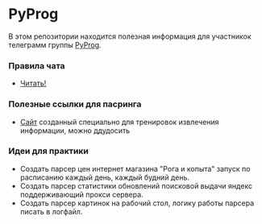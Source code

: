 # PyProg
В этом репозитории находится полезная информация для участникок телеграмм группы [PyProg](https://t.me/py_prog).
### Правила чата
* [Читать!](https://gist.github.com/repen/b633d546b949a3a5939a9c33895de87e)

### Полезные ссылки для пасринга
* [Сайт](http://toscrape.com/) созданный специально для тренировок извлечения информации, можно ддудосить

### Идеи для практики 
* Создать парсер цен интернет магазина "Рога и копыта" запуск по расписанию каждый день, каждый будний день.
* Создать парсер статистики обновлений поисковой выдачи яндекс поддерживающий прокси сервера.
* Создать парсер картинок на рабочий стол,  логику работы парсера писать в логфайл.